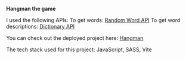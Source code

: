 **Hangman the game**

I used the following APIs:
To get words: [Random Word API](https://random-word-api.vercel.app)
To get word descriptions: [Dictionary API](https://dictionaryapi.dev)

You can check out the deployed project here: [Hangman](https://anvianvi.github.io/hangman-rsschool/)

The tech stack used for this project: JavaScript, SASS, Vite
